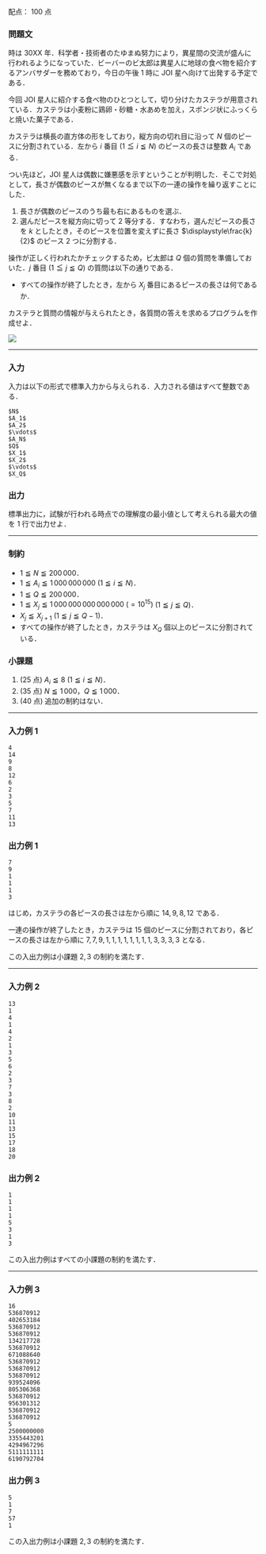 配点： $100$ 点

### 問題文

時は $\mathrm{30XX}$ 年．科学者・技術者のたゆまぬ努力により，異星間の交流が盛んに行われるようになっていた．ビーバーのビ太郎は異星人に地球の食べ物を紹介するアンバサダーを務めており，今日の午後 1 時に JOI 星へ向けて出発する予定である．

今回 JOI 星人に紹介する食べ物のひとつとして，切り分けたカステラが用意されている．カステラは小麦粉に鶏卵・砂糖・水あめを加え，スポンジ状にふっくらと焼いた菓子である．

カステラは横長の直方体の形をしており，縦方向の切れ目に沿って $N$ 個のピースに分割されている．左から $i$ 番目 ($1 \leqq i \leqq N$) のピースの長さは整数 $A_i$ である．

つい先ほど，JOI 星人は偶数に嫌悪感を示すということが判明した．そこで対処として，長さが偶数のピースが無くなるまで以下の一連の操作を繰り返すことにした．

1. 長さが偶数のピースのうち最も右にあるものを選ぶ．
2. 選んだピースを縦方向に切って $2$ 等分する．すなわち，選んだピースの長さを $k$ としたとき，そのピースを位置を変えずに長さ $\displaystyle\frac{k}{2}$ のピース $2$ つに分割する．

操作が正しく行われたかチェックするため，ビ太郎は $Q$ 個の質問を準備しておいた．$j$ 番目 ($1 \leqq j \leqq Q$) の質問は以下の通りである．

- すべての操作が終了したとき，左から $X_j$ 番目にあるピースの長さは何であるか．

カステラと質問の情報が与えられたとき，各質問の答えを求めるプログラムを作成せよ．

![](https://img.atcoder.jp/joi2022ho/t1-1.png)

---

### 入力

入力は以下の形式で標準入力から与えられる．入力される値はすべて整数である．

~~~
$N$
$A_1$
$A_2$
$\vdots$
$A_N$
$Q$
$X_1$
$X_2$
$\vdots$
$X_Q$
~~~

### 出力

標準出力に，試験が行われる時点での理解度の最小値として考えられる最大の値を $1$ 行で出力せよ．

---

### 制約

- $1 \leqq N \leqq 200\,000$．
- $1 \leqq A_i \leqq 1\,000\,000\,000$ ($1 \leqq i \leqq N$)．
- $1 \leqq Q \leqq 200\,000$．
- $1 \leqq X_j \leqq 1\,000\,000\,000\,000\,000\ (= 10^{15})$ ($1 \leqq j \leqq Q$)．
- $X_{j} \leqq X_{j + 1}$ ($1 \leqq j \leqq Q - 1$)．
- すべての操作が終了したとき，カステラは $X_Q$ 個以上のピースに分割されている．

### 小課題

1. ($25$ 点) $A_i \leqq 8$ ($1 \leqq i \leqq N$)．
2. ($35$ 点) $N \leqq 1\,000$，$Q \leqq 1\,000$．
3. ($40$ 点) 追加の制約はない．

---

### 入力例 1

~~~
4
14
9
8
12
6
2
3
5
7
11
13
~~~

### 出力例 1

~~~
7
9
1
1
1
3
~~~

はじめ，カステラの各ピースの長さは左から順に $14, 9, 8, 12$ である．

一連の操作が終了したとき，カステラは $15$ 個のピースに分割されており，各ピースの長さは左から順に $7, 7, 9, 1, 1, 1, 1, 1, 1, 1, 1, 3, 3, 3, 3$ となる．

この入出力例は小課題 $2, 3$ の制約を満たす．

---

### 入力例 2

~~~
13
1
4
1
4
2
1
3
5
6
2
3
7
3
8
2
10
11
13
15
17
18
20
~~~

### 出力例 2

~~~
1
1
1
1
5
3
1
3
~~~

この入出力例はすべての小課題の制約を満たす．

---

### 入力例 3

~~~
16
536870912
402653184
536870912
536870912
134217728
536870912
671088640
536870912
536870912
536870912
939524096
805306368
536870912
956301312
536870912
536870912
5
2500000000
3355443201
4294967296
5111111111
6190792704
~~~

### 出力例 3

~~~
5
1
7
57
1
~~~

この入出力例は小課題 $2, 3$ の制約を満たす．
